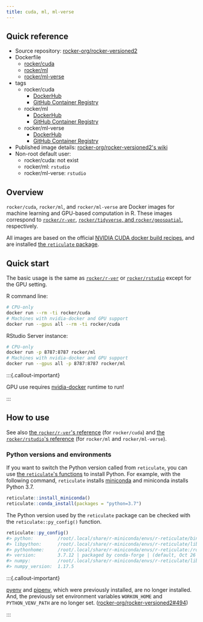 ```yaml
---
title: cuda, ml, ml-verse
---
```


## Quick reference

- Source repository: [rocker-org/rocker-versioned2](https://github.com/rocker-org/rocker-versioned2)
- Dockerfile
  - [rocker/cuda](https://github.com/rocker-org/rocker-versioned2/blob/master/dockerfiles/cuda_devel.Dockerfile)
  - [rocker/ml](https://github.com/rocker-org/rocker-versioned2/blob/master/dockerfiles/ml_devel.Dockerfile)
  - [rocker/ml-verse](https://github.com/rocker-org/rocker-versioned2/blob/master/dockerfiles/ml-verse_devel.Dockerfile)
- tags
  - rocker/cuda
    - [DockerHub](https://hub.docker.com/r/rocker/cuda/tags)
    - [GitHub Container Registry](https://github.com/rocker-org/rocker-versioned2/pkgs/container/cuda/versions)
  - rocker/ml
    - [DockerHub](https://hub.docker.com/r/rocker/ml/tags)
    - [GitHub Container Registry](https://github.com/rocker-org/rocker-versioned2/pkgs/container/ml/versions)
  - rocker/ml-verse
    - [DockerHub](https://hub.docker.com/r/rocker/ml-verse/tags)
    - [GitHub Container Registry](https://github.com/rocker-org/rocker-versioned2/pkgs/container/ml-verse/versions)
- Published image details: [rocker-org/rocker-versioned2's wiki](https://github.com/rocker-org/rocker-versioned2/wiki)
- Non-root default user:
  - rocker/cuda: not exist
  - rocker/ml: `rstudio`
  - rocker/ml-verse: `rstudio`

## Overview

`rocker/cuda`, `rocker/ml`, and `rocker/ml-verse` are Docker images for machine learning and GPU-based computation in R.
These images correspond to [`rocker/r-ver`](r-ver.md),
[`rocker/tidyverse`, and `rocker/geospatial`](rstudio.md), respectively.

All images are based on the official [NVIDIA CUDA docker build recipes](https://gitlab.com/nvidia/container-images/cuda/),
and are installed [the `reticulate` package](https://rstudio.github.io/reticulate/).

## Quick start

The basic usage is the same as [`rocker/r-ver`](r-ver.md) or [`rocker/rstudio`](rstudio.md) except for the GPU setting.

R command line:

```bash
# CPU-only
docker run --rm -ti rocker/cuda
# Machines with nvidia-docker and GPU support
docker run --gpus all --rm -ti rocker/cuda
```

RStudio Server instance:

```bash
# CPU-only
docker run -p 8787:8787 rocker/ml
# Machines with nvidia-docker and GPU support
docker run --gpus all -p 8787:8787 rocker/ml
```

:::{.callout-important}

GPU use requires [nvidia-docker](https://github.com/NVIDIA/nvidia-docker/) runtime to run!

:::

## How to use

See also [the `rocker/r-ver`'s reference](r-ver.md) (for `rocker/cuda`) and
[the `rocker/rstudio`'s reference](rstudio.md) (for `rocker/ml` and `rocker/ml-verse`).

### Python versions and environments

If you want to switch the Python version called from `reticulate`,
you can use [the `reticulate`'s functions](https://rstudio.github.io/reticulate/reference/index.html) to install Python.
For example, with the following command, `reticulate` installs [miniconda](https://docs.conda.io/en/latest/miniconda.html)
and miniconda installs Python 3.7.

```r
reticulate::install_miniconda()
reticulate::conda_install(packages = "python=3.7")
```

The Python version used by the `reticulate` package can be checked with the `reticulate::py_config()` function.

```r
reticulate::py_config()
#> python:         /root/.local/share/r-miniconda/envs/r-reticulate/bin/python
#> libpython:      /root/.local/share/r-miniconda/envs/r-reticulate/lib/libpython3.7m.so
#> pythonhome:     /root/.local/share/r-miniconda/envs/r-reticulate:/root/.local/share/r-miniconda/envs/r-reticulate
#> version:        3.7.12 | packaged by conda-forge | (default, Oct 26 2021, 06:08:21)  [GCC 9.4.0]
#> numpy:          /root/.local/share/r-miniconda/envs/r-reticulate/lib/python3.7/site-packages/numpy
#> numpy_version:  1.17.5
```

:::{.callout-important}

[pyenv](https://github.com/pyenv/pyenv) and [pipenv](https://github.com/pypa/pipenv),
which were previously installed, are no longer installed.
And, the previously set environment variables `WORKON_HOME` and `PYTHON_VENV_PATH` are no longer set.
([rocker-org/rocker-versioned2#494](https://github.com/rocker-org/rocker-versioned2/pull/494))

:::
